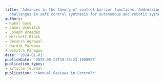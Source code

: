 ```yaml
---
title: 'Advances in the theory of control barrier functions: Addressing practical
  challenges in safe control synthesis for autonomous and robotic systems'
authors:
- Kunal Garg
- James Usevitch
- Joseph Breeden
- Mitchell Black
- Devansh Agrawal
- Hardik Parwana
- Dimitra Panagou
date: '2024-01-01'
publishDate: '2025-05-23T18:28:23.100892Z'
publication_types:
- article-journal
publication: '*Annual Reviews in Control*'
---
```

